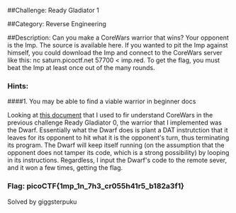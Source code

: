 ##Challenge: Ready Gladiator 1

##Category: Reverse Engineering

##Description: Can you make a CoreWars warrior that wins? Your opponent is the Imp. The source is available here. If you wanted to pit the Imp against himself, you could download the Imp and connect to the CoreWars server like this: nc saturn.picoctf.net 57700 < imp.red. To get the flag, you must beat the Imp at least once out of the many rounds.


### Hints:

####1. You may be able to find a viable warrior in beginner docs

Looking at [this document](https://vyznev.net/corewar/guide.html#introduction) that I used to fir understand CoreWars in the previous challenge Ready Gladiator 0, the warrior that I implemented was the Dwarf. Essentially what the Dwarf does is plant a DAT instrutction that it leaves for its opponent to hit what it is the opponent's turn, thus terminating its program. The Dwarf will keep itself running (on the assumption that the opponent does not tamper its code, which is a strong possibility) by looping in its instructions. Regardless, I input the Dwarf's code to the remote sever, and it won a few times, getting the flag.

### Flag: picoCTF{1mp_1n_7h3_cr055h41r5_b182a3f1}

Solved by giggsterpuku
